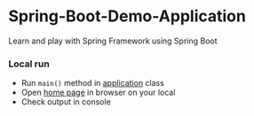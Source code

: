 # Spring-Boot-Demo-Application
Learn and play with Spring Framework using Spring Boot

### Local run
- Run `main()` method in [application](src/main/java/com/yevhent/springbootdemo/SpringBootDemoApplication.java) class
- Open [home page](http://localhost:8081) in browser on your local
- Check output in console